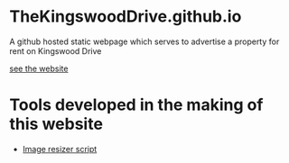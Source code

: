 # TheKingswoodDrive.github.io

A github hosted static webpage which serves to advertise a property for rent on Kingswood Drive

[see the website](https://thekingswooddrive.github.io)

# Tools developed in the making of this website
- [Image resizer script](img/resize.sh#LC1)

